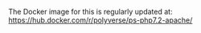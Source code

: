 The Docker image for this is regularly updated at: https://hub.docker.com/r/polyverse/ps-php7.2-apache/
